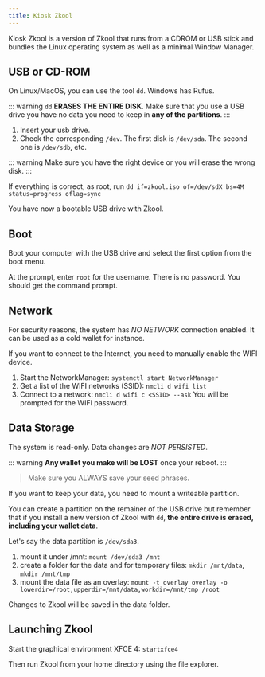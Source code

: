 ```yaml
---
title: Kiosk Zkool
---
```


Kiosk Zkool is a version of Zkool that runs from a CDROM
or USB stick and bundles the Linux operating system as well
as a minimal Window Manager.

## USB or CD-ROM

On Linux/MacOS, you can use the tool `dd`. Windows has Rufus.

::: warning
`dd` **ERASES THE ENTIRE DISK**. Make sure that you use a USB drive you
have no data you need to keep in **any of the partitions**.
:::

1. Insert your usb drive.
1. Check the corresponding `/dev`. The first disk is `/dev/sda`. The second one
is `/dev/sdb`, etc.

::: warning
Make sure you have the right device or you will erase the wrong disk.
:::

If everything is correct, as root, run
`dd if=zkool.iso of=/dev/sdX bs=4M status=progress oflag=sync`

You have now a bootable USB drive with Zkool.

## Boot

Boot your computer with the USB drive and select the first option from the
boot menu.

At the prompt, enter `root` for the username. There is no password.
You should get the command prompt.

## Network

For security reasons, the system has *NO NETWORK* connection enabled.
It can be used as a cold wallet for instance.

If you want to connect to the Internet, you need to manually enable
the WIFI device.

1. Start the NetworkManager: `systemctl start NetworkManager`
1. Get a list of the WIFI networks (SSID): `nmcli d wifi list`
1. Connect to a network: `nmcli d wifi c <SSID> --ask`
You will be prompted for the WIFI password.

## Data Storage

The system is read-only. Data changes are *NOT PERSISTED*.

::: warning
**Any wallet you make will be LOST** once your reboot.
:::

> Make sure you ALWAYS save your seed phrases.

If you want to keep your data, you need to mount a writeable partition.

You can create a partition on the remainer of the USB drive but
remember that if you install a new version of Zkool with `dd`,
**the entire drive is erased, including your wallet data**.

Let's say the data partition is `/dev/sda3`.
1. mount it under /mnt: `mount /dev/sda3 /mnt`
1. create a folder for the data and for temporary files:
`mkdir /mnt/data`, `mkdir /mnt/tmp`
1. mount the data file as an overlay:
`mount -t overlay overlay -o lowerdir=/root,upperdir=/mnt/data,workdir=/mnt/tmp /root`

Changes to Zkool will be saved in the data folder.

## Launching Zkool

Start the graphical environment XFCE 4: `startxfce4`

Then run Zkool from your home directory using the file explorer.
